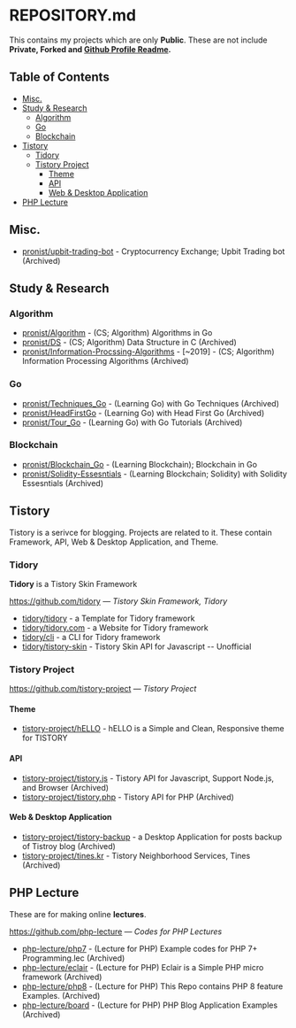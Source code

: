 # REPOSITORY.md

This contains my projects which are only **Public**. These are not include **Private, Forked and [Github Profile Readme](https://github.com/pronist/pronist).**

## Table of Contents

- [Misc.](https://github.com/pronist/pronist/blob/master/REPOSITORY.md#Misc)
- [Study & Research](https://github.com/pronist/pronist/blob/master/REPOSITORY.md#study--research)
  - [Algorithm](https://github.com/pronist/pronist/blob/master/REPOSITORY.md#algorithm)
  - [Go](https://github.com/pronist/pronist/blob/master/REPOSITORY.md#go)
  - [Blockchain](https://github.com/pronist/pronist/blob/master/REPOSITORY.md#blockchain)
- [Tistory](https://github.com/pronist/pronist/blob/master/REPOSITORY.md#tistory)
  - [Tidory](https://github.com/pronist/pronist/blob/master/REPOSITORY.md#tidory)
  - [Tistory Project](https://github.com/pronist/pronist/blob/master/REPOSITORY.md#tistory-project)
    - [Theme](https://github.com/pronist/pronist/blob/master/REPOSITORY.md#theme)
    - [API](https://github.com/pronist/pronist/blob/master/REPOSITORY.md#api)
    - [Web & Desktop Application](https://github.com/pronist/pronist/blob/master/REPOSITORY.md#web--desktop-application)
- [PHP Lecture](https://github.com/pronist/pronist/blob/master/REPOSITORY.md#php-lecture)

## Misc.

- [pronist/upbit-trading-bot](https://github.com/pronist/upbit-trading-bot) - Cryptocurrency Exchange; Upbit Trading bot (Archived)

## Study & Research

### Algorithm

- [pronist/Algorithm](https://github.com/pronist/Algorithm) - (CS; Algorithm) Algorithms in Go
- [pronist/DS](https://github.com/pronist/DS) - (CS; Algorithm) Data Structure in C (Archived)
- [pronist/Information-Procssing-Algorithms](https://github.com/pronist/Information-Procssing-Algorithms) - [~2019] - (CS; Algorithm) Information Processing Algorithms (Archived)

### Go

- [pronist/Techniques_Go](https://github.com/pronist/go-techniques) - (Learning Go) with Go Techniques (Archived)
- [pronist/HeadFirstGo](https://github.com/pronist/headfirstgo) - (Learning Go) with Head First Go (Archived)
- [pronist/Tour_Go](https://github.com/pronist/Tour_Go) - (Learning Go) with Go Tutorials (Archived)

### Blockchain

- [pronist/Blockchain_Go](https://github.com/pronist/Blockchain_Go) - (Learning Blockchain); Blockchain in Go
- [pronist/Solidity-Essesntials](https://github.com/pronist/SolidityEssesntials) - (Learning Blockchain; Solidity) with Solidity Essesntials (Archived)

## Tistory

Tistory is a serivce for blogging. Projects are related to it. These contain Framework, API, Web & Desktop Application, and Theme.

### Tidory

**Tidory** is a Tistory Skin Framework

<https://github.com/tidory> *― Tistory Skin Framework, Tidory*

- [tidory/tidory](https://github.com/tidory/tidory) - a Template for Tidory framework
- [tidory/tidory.com](https://github.com/tidory/tidory.com) - a Website for Tidory framework
- [tidory/cli](https://github.com/tidory/cli) - a CLI for Tidory framework
- [tidory/tistory-skin](https://github.com/tidory/tistory-skin) - Tistory Skin API for Javascript -- Unofficial

### Tistory Project

<https://github.com/tistory-project> *― Tistory Project*

#### Theme

- [tistory-project/hELLO](https://github.com/tistory-project/hELLO) - hELLO is a Simple and Clean, Responsive theme for TISTORY

#### API

- [tistory-project/tistory.js](https://github.com/tistory-project/tistory.js) - Tistory API for Javascript, Support Node.js, and Browser (Archived)
- [tistory-project/tistory.php](https://github.com/tistory-project/tistory.php) - Tistory API for PHP (Archived)

#### Web & Desktop Application

- [tistory-project/tistory-backup](https://github.com/tistory-project/tistory-backup) - a Desktop Application for posts backup of Tistroy blog (Archived)
- [tistory-project/tines.kr](https://github.com/tistory-project/tines.kr) - Tistory Neighborhood Services, Tines (Archived)

## PHP Lecture

These are for making online **lectures**.

<https://github.com/php-lecture> *― Codes for PHP Lectures*

- [php-lecture/php7](https://github.com/php-lecture/php7) - (Lecture for PHP) Example codes for PHP 7+ Programming.lec (Archived)
- [php-lecture/eclair](https://github.com/php-lecture/eclair) - (Lecture for PHP) Eclair is a Simple PHP micro framework (Archived)
- [php-lecture/php8](https://github.com/php-lecture/php8) - (Lecture for PHP) This Repo contains PHP 8 feature Examples. (Archived)
- [php-lecture/board](https://github.com/php-lecture/board) - (Lecture for PHP) PHP Blog Application Examples (Archived)
